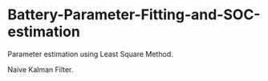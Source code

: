 # Battery-Parameter-Fitting-and-SOC-estimation

Parameter estimation using Least Square Method.

Naive Kalman Filter.